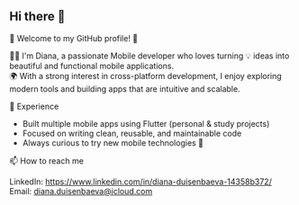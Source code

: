 ## Hi there 👋
🌸 Welcome to my GitHub profile! 🌸  

👩‍💻 I'm Diana, a passionate Mobile  developer who loves turning 💡 ideas into beautiful and functional mobile applications.  
🌍 With a strong interest in cross-platform development, I enjoy exploring modern tools and building apps that are intuitive and scalable.  



💼 Experience
- Built multiple mobile apps using Flutter (personal & study projects)  
- Focused on writing clean, reusable, and maintainable code 
- Always curious to try new mobile technologies 🚀  


📫 How to reach me

LinkedIn: https://www.linkedin.com/in/diana-duisenbaeva-14358b372/
Email: diana.duisenbaeva@icloud.com  

